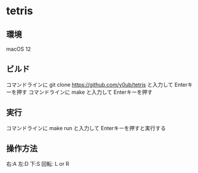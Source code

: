 # tetris
## 環境
macOS 12
## ビルド
コマンドラインに git clone https://github.com/y0ub/tetris と入力して Enterキーを押す
コマンドラインに make と入力して Enterキーを押す
## 実行
コマンドラインに make run と入力して Enterキーを押すと実行する

## 操作方法
右:A 左:D 下:S 回転: L or R

